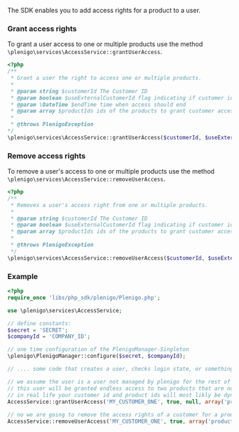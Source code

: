 The SDK enables you to add access rights for a product to a user.

### Grant access rights
To grant a user access to one or multiple products use the method `\plenigo\services\AccessService::grantUserAccess`.

```php
<?php
/**
 * Grant a user the right to access one or multiple products.
 *
 * @param string $customerId The Customer ID
 * @param boolean $useExternalCustomerId flag indicating if customer id is an external customer id
 * @param \DateTime $endTime time when access should end
 * @param array $productIds ids of the products to grant customer access to
 *
 * @throws PlenigoException
*/
\plenigo\services\AccessService::grantUserAccess($customerId, $useExternalCustomerId, $endTime, $productIds)
```

### Remove access rights
To remove a user's access to one or multiple products use the method `\plenigo\services\AccessService::removeUserAccess`.

```php
<?php
/**
 * Removes a user's access right from one or multiple products.
 *
 * @param string $customerId The Customer ID
 * @param boolean $useExternalCustomerId flag indicating if customer id is an external customer id
 * @param array $productIds ids of the products to grant customer access to
 *
 * @throws PlenigoException
 */
\plenigo\services\AccessService::removeUserAccess($customerId, $useExternalCustomerId, $productIds)
```

### Example

```php
<?php
require_once 'libs/php_sdk/plenigo/Plenigo.php';

use \plenigo\services\AccessService;

// define constants:
$secret = 'SECRET';
$companyId = 'COMPANY_ID';

// one time configuration of the PlenigoManager-Singleton 
\plenigo\PlenigoManager::configure($secret, $companyId);

// .... some code that creates a user, checks login state, or something else

// we assume the user is a user not managed by plenigo for the rest of this example
// this user will be granted endless access to two products that are not managed by plenigo
// in real life your customer id and product ids will most likly be dynamic
AccessService::grantUserAccess('MY_CUSTOMER_ONE', true, null, array('productOne', 'productTwo')); 
 
// no we are going to remove the access rights of a customer for a product
AccessService::removeUserAccess('MY_CUSTOMER_ONE', true, array('productThree'));
```